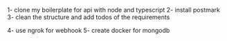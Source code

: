 
1- clone my boilerplate for api with node and typescript
2- install postmark
3- clean the structure and add todos of the requirements


4- use ngrok for webhook
5- create docker for mongodb